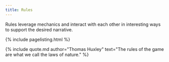 ```yaml
---
title: Rules
---
```


Rules leverage mechanics and interact with each other in interesting ways to support the desired narrative. 

{% include pagelisting.html %}

{% include quote.md author="Thomas Huxley" text="The rules of the game are what we call the laws of nature." %}

